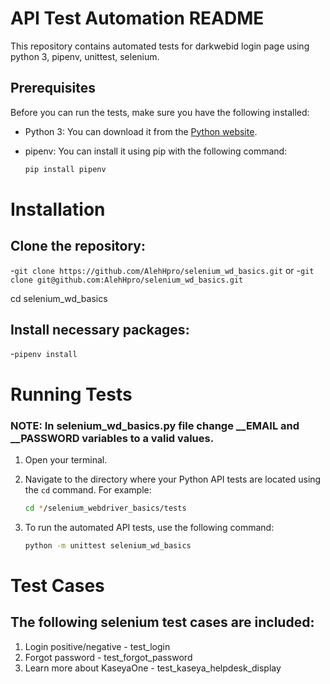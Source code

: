 # API Test Automation README

This repository contains automated tests for darkwebid login page using python 3, pipenv, unittest, selenium.

## Prerequisites

Before you can run the tests, make sure you have the following installed:

- Python 3: You can download it from the [Python website](https://www.python.org/downloads/).
- pipenv: You can install it using pip with the following command:

  ```bash
  pip install pipenv

# Installation
## Clone the repository:
-```git clone https://github.com/AlehHpro/selenium_wd_basics.git``` or
-```git clone git@github.com:AlehHpro/selenium_wd_basics.git```   

  cd selenium_wd_basics

## Install necessary packages:
-```pipenv install```

# Running Tests

### NOTE: In selenium_wd_basics.py file change __EMAIL and __PASSWORD variables to a valid values.

1. Open your terminal.

2. Navigate to the directory where your Python API tests are located using the `cd` command. For example:

   ```bash
   cd */selenium_webdriver_basics/tests

3. To run the automated API tests, use the following command:
   ```bash
   python -m unittest selenium_wd_basics

# Test Cases
## The following selenium test cases are included:

1. Login positive/negative - test_login
2. Forgot password - test_forgot_password
3. Learn more about KaseyaOne - test_kaseya_helpdesk_display

